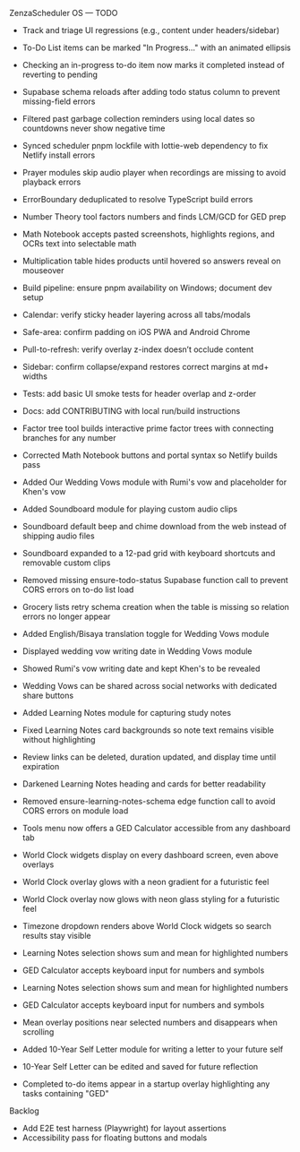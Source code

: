 ZenzaScheduler OS — TODO

- Track and triage UI regressions (e.g., content under headers/sidebar)
- To-Do List items can be marked "In Progress..." with an animated ellipsis
- Checking an in-progress to-do item now marks it completed instead of reverting to pending
- Supabase schema reloads after adding todo status column to prevent missing-field errors
- Filtered past garbage collection reminders using local dates so countdowns never show negative time
- Synced scheduler pnpm lockfile with lottie-web dependency to fix Netlify install errors
- Prayer modules skip audio player when recordings are missing to avoid playback errors
- ErrorBoundary deduplicated to resolve TypeScript build errors
- Number Theory tool factors numbers and finds LCM/GCD for GED prep
- Math Notebook accepts pasted screenshots, highlights regions, and OCRs text into selectable math
- Multiplication table hides products until hovered so answers reveal on mouseover
- Build pipeline: ensure pnpm availability on Windows; document dev setup
- Calendar: verify sticky header layering across all tabs/modals
- Safe-area: confirm padding on iOS PWA and Android Chrome
- Pull-to-refresh: verify overlay z-index doesn’t occlude content
- Sidebar: confirm collapse/expand restores correct margins at md+ widths
- Tests: add basic UI smoke tests for header overlap and z-order
- Docs: add CONTRIBUTING with local run/build instructions
- Factor tree tool builds interactive prime factor trees with connecting branches for any number
- Corrected Math Notebook buttons and portal syntax so Netlify builds pass
- Added Our Wedding Vows module with Rumi's vow and placeholder for Khen's vow
- Added Soundboard module for playing custom audio clips
- Soundboard default beep and chime download from the web instead of shipping audio files
- Soundboard expanded to a 12-pad grid with keyboard shortcuts and removable custom clips
- Removed missing ensure-todo-status Supabase function call to prevent CORS errors on to-do list load
- Grocery lists retry schema creation when the table is missing so relation errors no longer appear
- Added English/Bisaya translation toggle for Wedding Vows module
- Displayed wedding vow writing date in Wedding Vows module
- Showed Rumi's vow writing date and kept Khen's to be revealed
- Wedding Vows can be shared across social networks with dedicated share buttons
- Added Learning Notes module for capturing study notes
- Fixed Learning Notes card backgrounds so note text remains visible without highlighting
- Review links can be deleted, duration updated, and display time until expiration
- Darkened Learning Notes heading and cards for better readability
- Removed ensure-learning-notes-schema edge function call to avoid CORS errors on module load
- Tools menu now offers a GED Calculator accessible from any dashboard tab
- World Clock widgets display on every dashboard screen, even above overlays
- World Clock overlay glows with a neon gradient for a futuristic feel
- World Clock overlay now glows with neon glass styling for a futuristic feel
- Timezone dropdown renders above World Clock widgets so search results stay visible

- Learning Notes selection shows sum and mean for highlighted numbers
- GED Calculator accepts keyboard input for numbers and symbols

- Learning Notes selection shows sum and mean for highlighted numbers
- GED Calculator accepts keyboard input for numbers and symbols
- Mean overlay positions near selected numbers and disappears when scrolling

- Added 10-Year Self Letter module for writing a letter to your future self
- 10-Year Self Letter can be edited and saved for future reflection
- Completed to-do items appear in a startup overlay highlighting any tasks containing "GED"

Backlog
- Add E2E test harness (Playwright) for layout assertions
- Accessibility pass for floating buttons and modals

